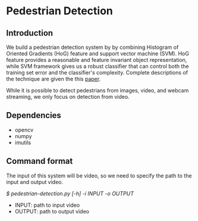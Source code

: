# Pedestrian Detection


## Introduction
We build a pedestrian detection system by by combining Histogram of Oriented Gradients (HoG) feature and support vector machine (SVM). HoG feature provides a reasonable and feature invariant object representation, while SVM framework gives us a robust classifier that can control both the training set error and the classifier's complexity. Complete descriptions of the technique are given the this [paper](https://ieeexplore.ieee.org/document/6835619). 

While it is possible to detect pedestrians from images, video, and webcam streaming, we only focus on detection from video.


## Dependencies
  * opencv
  * numpy
  * imutils

## Command format

The input of this system will be video, so we need to specify the path to the input and output video.

_$ pedestrian-detection.py [-h] -i INPUT -o OUTPUT_

- INPUT: path to input video
- OUTPUT: path to output video

